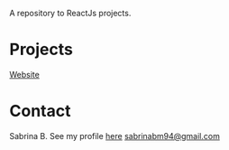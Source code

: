 A repository to ReactJs projects.

# Projects

[Website](https://github.com/sabrinabm94/react/tree/main/website)

# Contact

Sabrina B.
See my profile [here](https://github.com/sabrinabm94/about/blob/main/README.md)
<sabrinabm94@gmail.com>
